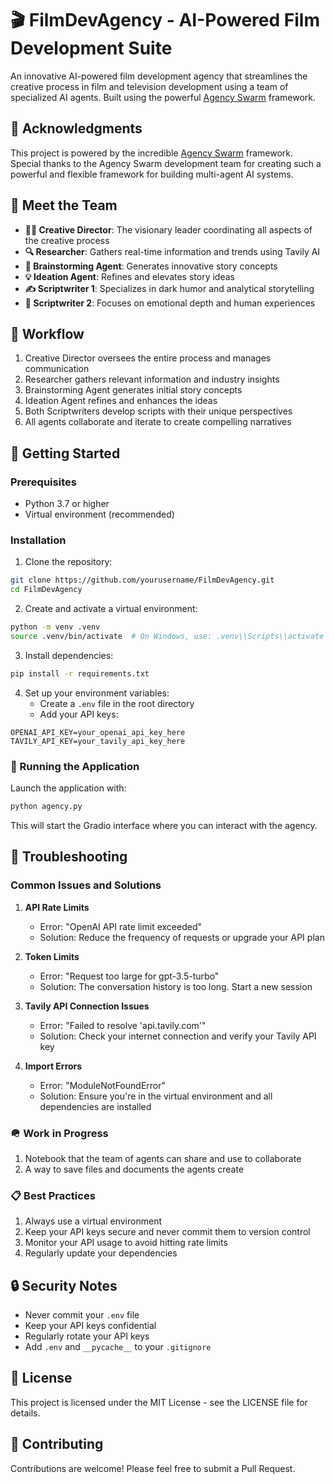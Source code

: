 # 🎬 FilmDevAgency - AI-Powered Film Development Suite

An innovative AI-powered film development agency that streamlines the creative process in film and television development using a team of specialized AI agents. Built using the powerful [Agency Swarm](https://github.com/VRSEN/agency-swarm) framework.

## 🙏 Acknowledgments

This project is powered by the incredible [Agency Swarm](https://github.com/VRSEN/agency-swarm) framework. Special thanks to the Agency Swarm development team for creating such a powerful and flexible framework for building multi-agent AI systems.

## 🤖 Meet the Team

- **👨‍💼 Creative Director**: The visionary leader coordinating all aspects of the creative process
- **🔍 Researcher**: Gathers real-time information and trends using Tavily AI
- **🧠 Brainstorming Agent**: Generates innovative story concepts
- **💡 Ideation Agent**: Refines and elevates story ideas
- **✍️ Scriptwriter 1**: Specializes in dark humor and analytical storytelling
- **📝 Scriptwriter 2**: Focuses on emotional depth and human experiences

## 🔄 Workflow

1. Creative Director oversees the entire process and manages communication
2. Researcher gathers relevant information and industry insights
3. Brainstorming Agent generates initial story concepts
4. Ideation Agent refines and enhances the ideas
5. Both Scriptwriters develop scripts with their unique perspectives
6. All agents collaborate and iterate to create compelling narratives

## 🚀 Getting Started

### Prerequisites
- Python 3.7 or higher
- Virtual environment (recommended)

### Installation

1. Clone the repository:
```bash
git clone https://github.com/yourusername/FilmDevAgency.git
cd FilmDevAgency
```

2. Create and activate a virtual environment:
```bash
python -m venv .venv
source .venv/bin/activate  # On Windows, use: .venv\\Scripts\\activate
```

3. Install dependencies:
```bash
pip install -r requirements.txt
```

4. Set up your environment variables:
   - Create a `.env` file in the root directory
   - Add your API keys:
```
OPENAI_API_KEY=your_openai_api_key_here
TAVILY_API_KEY=your_tavily_api_key_here
```

### 🎯 Running the Application

Launch the application with:
```bash
python agency.py
```

This will start the Gradio interface where you can interact with the agency.

## 🔧 Troubleshooting

### Common Issues and Solutions

1. **API Rate Limits**
   - Error: "OpenAI API rate limit exceeded"
   - Solution: Reduce the frequency of requests or upgrade your API plan

2. **Token Limits**
   - Error: "Request too large for gpt-3.5-turbo"
   - Solution: The conversation history is too long. Start a new session

3. **Tavily API Connection Issues**
   - Error: "Failed to resolve 'api.tavily.com'"
   - Solution: Check your internet connection and verify your Tavily API key

4. **Import Errors**
   - Error: "ModuleNotFoundError"
   - Solution: Ensure you're in the virtual environment and all dependencies are installed

### 🪖 Work in Progress

1. Notebook that the team of agents can share and use to collaborate
2. A way to save files and documents the agents create


### 📋 Best Practices

1. Always use a virtual environment
2. Keep your API keys secure and never commit them to version control
3. Monitor your API usage to avoid hitting rate limits
4. Regularly update your dependencies

## 🔒 Security Notes

- Never commit your `.env` file
- Keep your API keys confidential
- Regularly rotate your API keys
- Add `.env` and `__pycache__` to your `.gitignore`

## 📝 License

This project is licensed under the MIT License - see the LICENSE file for details.

## 🤝 Contributing

Contributions are welcome! Please feel free to submit a Pull Request.
